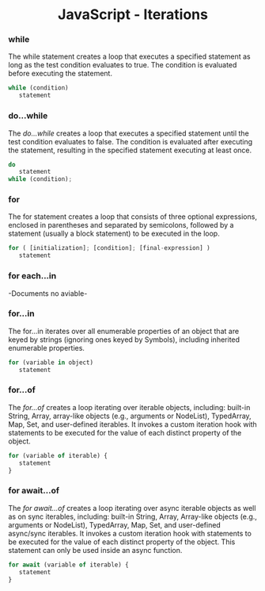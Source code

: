 <link rel="stylesheet" href="https://cdn.jsdelivr.net/npm/bootstrap-icons@1.5.0/font/bootstrap-icons.css">
<link rel="stylesheet" href="../source.css">

<h1 style="text-align:center;">JavaScript - Iterations</h1>

### while
The while statement creates a loop that executes a specified statement as long as the test condition evaluates to true. The condition is evaluated before executing the statement.
```js
while (condition)
   statement
```

### do...while
The *do...while* creates a loop that executes a specified statement until the test condition evaluates to false. The condition is evaluated after executing the statement, resulting in the specified statement executing at least once.
```js
do
   statement
while (condition);
```

### for
The for statement creates a loop that consists of three optional expressions, enclosed in parentheses and separated by semicolons, followed by a statement (usually a block statement) to be executed in the loop.
```js
for ( [initialization]; [condition]; [final-expression] )
   statement
```

###  for each...in
-Documents no aviable-

### for...in
The for...in iterates over all enumerable properties of an object that are keyed by strings (ignoring ones keyed by Symbols), including inherited enumerable properties.
```js
for (variable in object)
   statement
```

### for...of
The *for...of* creates a loop iterating over iterable objects, including: built-in String, Array, array-like objects (e.g., arguments or NodeList), TypedArray, Map, Set, and user-defined iterables. It invokes a custom iteration hook with statements to be executed for the value of each distinct property of the object.
```js
for (variable of iterable) {
   statement
}
```

### for await...of
The *for await...of* creates a loop iterating over async iterable objects as well as on sync iterables, including: built-in String, Array, Array-like objects (e.g., arguments or NodeList), TypedArray, Map, Set, and user-defined async/sync iterables. It invokes a custom iteration hook with statements to be executed for the value of each distinct property of the object. This statement can only be used inside an async function.
```js
for await (variable of iterable) {
   statement
}
```
